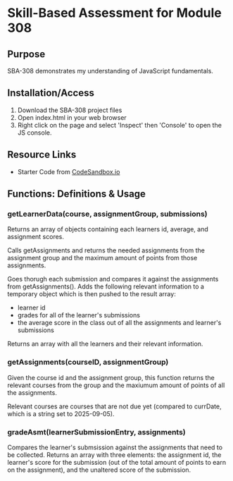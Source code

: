 # Skill-Based Assessment for Module 308 #

## Purpose ##

SBA-308 demonstrates my understanding of JavaScript fundamentals. 

## Installation/Access ##

1. Download the SBA-308 project files
2. Open index.html in your web browser
3. Right click on the page and select 'Inspect' then 'Console' to open the JS console.

## Resource Links ##

- Starter Code from [CodeSandbox.io](https://codesandbox.io/p/sandbox/sba-308-example-26sg4j)

## Functions: Definitions & Usage ##

### getLearnerData(course, assignmentGroup, submissions) ###
Returns an array of objects containing each learners id, average, and assignment scores. 

Calls getAssignments and returns the needed assignments from the assignment group and the maximum amount of points from those assignments.

Goes thorugh each submission and compares it against the assignments from getAssignments(). Adds the following relevant information to a temporary object which is then pushed to the result array:
- learner id
- grades for all of the learner's submissions
- the average score in the class out of all the assignments and learner's submissions

Returns an array with all the learners and their relevant information.

### getAssignments(courseID, assignmentGroup) ###

Given the course id and the assignment group, this function returns the relevant courses from the group and the maxiumum amount of points of all the assignments. 

Relevant courses are courses that are not due yet (compared to currDate, which is a string set to 2025-09-05).

### gradeAsmt(learnerSubmissionEntry, assignments) ###

Compares the learner's submsission against the assignments that need to be collected. Returns an array with three elements: the assignment id, the learner's score for the submission (out of the total amount of points to earn on the assignment), and the unaltered score of the submission.
